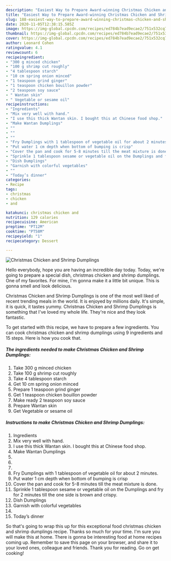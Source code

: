 ```yaml
---
description: "Easiest Way to Prepare Award-winning Christmas Chicken and Shrimp Dumplings"
title: "Easiest Way to Prepare Award-winning Christmas Chicken and Shrimp Dumplings"
slug: 188-easiest-way-to-prepare-award-winning-christmas-chicken-and-shrimp-dumplings
date: 2020-11-05T12:38:15.585Z
image: https://img-global.cpcdn.com/recipes/ed784b7ead9ecae2/751x532cq70/christmas-chicken-and-shrimp-dumplings-recipe-main-photo.jpg
thumbnail: https://img-global.cpcdn.com/recipes/ed784b7ead9ecae2/751x532cq70/christmas-chicken-and-shrimp-dumplings-recipe-main-photo.jpg
cover: https://img-global.cpcdn.com/recipes/ed784b7ead9ecae2/751x532cq70/christmas-chicken-and-shrimp-dumplings-recipe-main-photo.jpg
author: Leonard Cohen
ratingvalue: 4.1
reviewcount: 6
recipeingredient:
- "300 g minced chicken"
- "100 g shrimp cut roughly"
- "4 tablespoon starch"
- "10 cm spring onion minced"
- "1 teaspoon grind ginger"
- "1 teaspoon chicken bouillon powder"
- "2 teaspoon soy sauce"
- " Wantan skin"
- " Vegetable or sesame oil"
recipeinstructions:
- "Ingredients"
- "Mix very well with hand."
- "I use this thick Wantan skin. I bought this at Chinese food shop."
- "Make Wantan Dumplings"
- ""
- ""
- ""
- "Fry Dumplings with 1 tablespoon of vegetable oil for about 2 minutes."
- "Put water 1 cm depth when bottom of bumping is crisp"
- "Cover the pan and cook for 5-8 minutes till the meat mixture is done."
- "Sprinkle 1 tablespoon sesame or vegetable oil on the Dumplings and fry for 2 minutes till the one side is brown and crispy."
- "Dish Dumplings"
- "Garnish with colorful vegetables"
- ""
- "Today’s dinner"
categories:
- Recipe
tags:
- christmas
- chicken
- and

katakunci: christmas chicken and 
nutrition: 129 calories
recipecuisine: American
preptime: "PT12M"
cooktime: "PT58M"
recipeyield: "1"
recipecategory: Dessert

---
```



![Christmas Chicken and Shrimp Dumplings](https://img-global.cpcdn.com/recipes/ed784b7ead9ecae2/751x532cq70/christmas-chicken-and-shrimp-dumplings-recipe-main-photo.jpg)

Hello everybody, hope you are having an incredible day today. Today, we're going to prepare a special dish, christmas chicken and shrimp dumplings. One of my favorites. For mine, I'm gonna make it a little bit unique. This is gonna smell and look delicious.



Christmas Chicken and Shrimp Dumplings is one of the most well liked of recent trending meals in the world. It is enjoyed by millions daily. It's simple, it is quick, it tastes yummy. Christmas Chicken and Shrimp Dumplings is something that I've loved my whole life. They're nice and they look fantastic.


To get started with this recipe, we have to prepare a few ingredients. You can cook christmas chicken and shrimp dumplings using 9 ingredients and 15 steps. Here is how you cook that.

<!--inarticleads1-->

##### The ingredients needed to make Christmas Chicken and Shrimp Dumplings:

1. Take 300 g minced chicken
1. Take 100 g shrimp cut roughly
1. Take 4 tablespoon starch
1. Get 10 cm spring onion minced
1. Prepare 1 teaspoon grind ginger
1. Get 1 teaspoon chicken bouillon powder
1. Make ready 2 teaspoon soy sauce
1. Prepare  Wantan skin
1. Get  Vegetable or sesame oil




<!--inarticleads2-->

##### Instructions to make Christmas Chicken and Shrimp Dumplings:

1. Ingredients
1. Mix very well with hand.
1. I use this thick Wantan skin. I bought this at Chinese food shop.
1. Make Wantan Dumplings
1. 
1. 
1. 
1. Fry Dumplings with 1 tablespoon of vegetable oil for about 2 minutes.
1. Put water 1 cm depth when bottom of bumping is crisp
1. Cover the pan and cook for 5-8 minutes till the meat mixture is done.
1. Sprinkle 1 tablespoon sesame or vegetable oil on the Dumplings and fry for 2 minutes till the one side is brown and crispy.
1. Dish Dumplings
1. Garnish with colorful vegetables
1. 
1. Today’s dinner




So that's going to wrap this up for this exceptional food christmas chicken and shrimp dumplings recipe. Thanks so much for your time. I'm sure you will make this at home. There is gonna be interesting food at home recipes coming up. Remember to save this page on your browser, and share it to your loved ones, colleague and friends. Thank you for reading. Go on get cooking!
